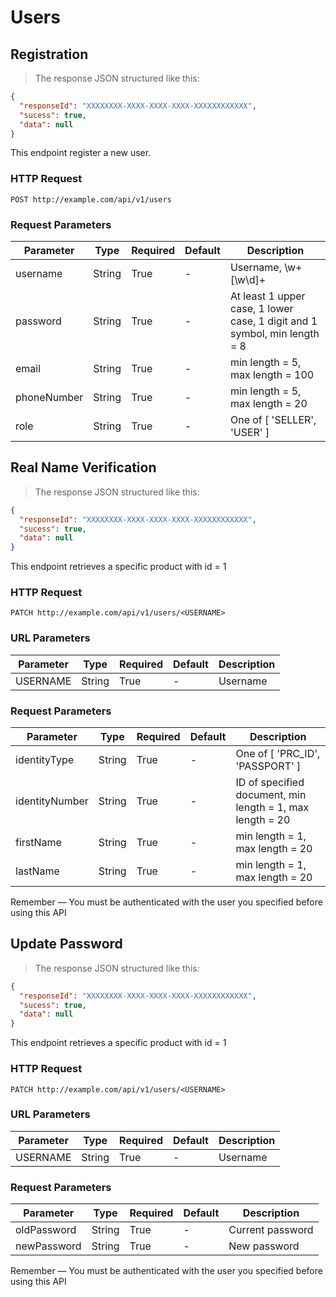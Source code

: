 # Users

## Registration

> The response JSON structured like this:

```json
{
  "responseId": "XXXXXXXX-XXXX-XXXX-XXXX-XXXXXXXXXXXX",
  "sucess": true,
  "data": null
}
```

This endpoint register a new user.

### HTTP Request

`POST http://example.com/api/v1/users`

### Request Parameters

Parameter | Type | Required | Default | Description 
--------- | ------- | -----------|--------- |--------- 
username | String | True | - | Username, \w+[\w\d]+ 
password | String | True | - | At least 1 upper case, 1 lower case, 1 digit and 1 symbol, min length = 8 
email | String | True | - | min length = 5, max length = 100 
phoneNumber | String | True | - | min length = 5, max length = 20 
role | String | True | - | One of [ 'SELLER', 'USER' ] 

## Real Name Verification

> The response JSON structured like this:

```json
{
  "responseId": "XXXXXXXX-XXXX-XXXX-XXXX-XXXXXXXXXXXX",
  "sucess": true,
  "data": null
}
```

This endpoint retrieves a specific product with id = 1

### HTTP Request

`PATCH http://example.com/api/v1/users/<USERNAME>`

### URL Parameters

Parameter | Type | Required | Default | Description 
--------- | ------- | -----------|--------- |--------- 
USERNAME | String | True | - | Username 

### Request Parameters

Parameter | Type | Required | Default | Description 
--------- | ------- | -----------|--------- |--------- 
identityType | String | True | - | One of [ 'PRC_ID', 'PASSPORT' ] 
identityNumber | String | True | - | ID of specified document, min length = 1, max length = 20 
firstName | String | True | - | min length = 1, max length = 20 
lastName | String | True | - | min length = 1, max length = 20 

<aside class="notice">
Remember — You must be authenticated with the user you specified before using this API
</aside>

## Update Password

> The response JSON structured like this:

```json
{
  "responseId": "XXXXXXXX-XXXX-XXXX-XXXX-XXXXXXXXXXXX",
  "sucess": true,
  "data": null
}
```

This endpoint retrieves a specific product with id = 1

### HTTP Request

`PATCH http://example.com/api/v1/users/<USERNAME>`

### URL Parameters

Parameter | Type | Required | Default | Description 
--------- | ------- | -----------|--------- |--------- 
USERNAME | String | True | - | Username 

### Request Parameters

Parameter | Type | Required | Default | Description 
--------- | ------- | -----------|--------- |--------- 
oldPassword | String | True | - | Current password 
newPassword | String | True | - | New password 

<aside class="notice">
Remember — You must be authenticated with the user you specified before using this API
</aside>

